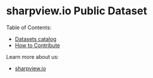 # sharpview.io Public Dataset

Table of Contents:

- [Datasets catalog](https://github.com/sharpview-io/datasets/blob/main/CONTRIBUTING.md)
- [How to Contribute](https://github.com/sharpview-io/sharp-datacore/blob/main/CONTRIBUTING.md)

Learn more about us:

- [sharpview.io](https://www.sharpview.io/)
